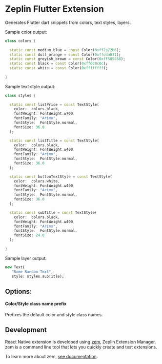 # Zeplin Flutter Extension

Generates Flutter dart snippets from colors, text styles, layers.

Sample color output:
```dart
class colors {
        
  static const medium_blue = const Color(0xff2e72b6);
  static const dull_orange = const Color(0xffdda831);
  static const greyish_brown = const Color(0xff585858);
  static const black = const Color(0xff0c0c0c);
  static const white = const Color(0xffffffff);
        
}
```

Sample text style output:
```dart
class styles {
        
  static const listPrice = const TextStyle(
    color:  colors.black,
    fontWeight: FontWeight.w700,
    fontFamily: "Arimo",
    fontStyle:  FontStyle.normal,
    fontSize: 36.0
  );

  static const listTitle = const TextStyle(
    color:  colors.black,
    fontWeight: FontWeight.w400,
    fontFamily: "Arimo",
    fontStyle:  FontStyle.normal,
    fontSize: 36.0
  );

  static const buttonTextStyle = const TextStyle(
    color:  colors.white,
    fontWeight: FontWeight.w400,
    fontFamily: "Arimo",
    fontStyle:  FontStyle.normal,
    fontSize: 36.0
  );

  static const subTitle = const TextStyle(
    color:  colors.black,
    fontWeight: FontWeight.w400,
    fontFamily: "Arimo",
    fontStyle:  FontStyle.normal,
    fontSize: 24.0
  );
    
}
```

Sample layer output:
```dart
new Text(
   "Some Random Text",
   style: styles.subTitle);
```

## Options:

#### Color/Style class name prefix

Prefixes the default color and style class names.

## Development

React Native extension is developed using [zem](https://github.com/zeplin/zem), Zeplin Extension Manager. zem is a command line tool that lets you quickly create and test extensions.

To learn more about zem, [see documentation](https://github.com/zeplin/zem).

